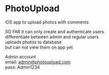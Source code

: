 # PhotoUpload
iOS app to upload photos with comments <br>

SO FAR it can only create and authenticate users <br>
differentiate between admin and regular users <br>
uploads photos to database <br>
but can not view them on app yet <br>

Admin account <br>
email: admin@photoupload.com <br>
pass: Admin1234
